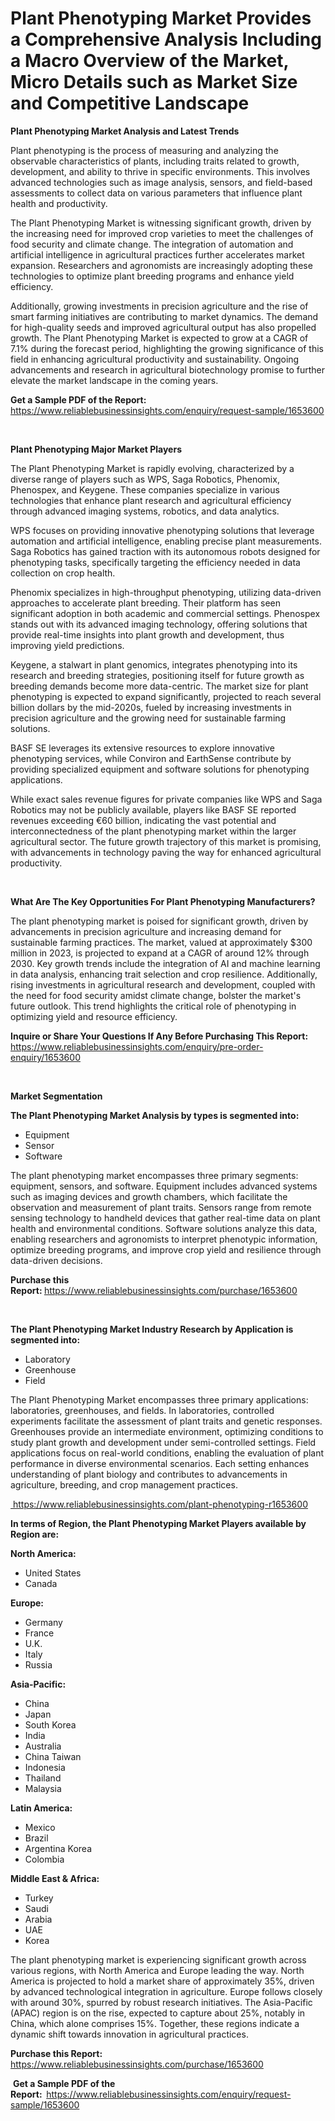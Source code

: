 <p><h1>Plant Phenotyping Market Provides a Comprehensive Analysis Including a Macro Overview of the Market, Micro Details such as Market Size and Competitive Landscape</h1></p><p><strong>Plant Phenotyping Market Analysis and Latest Trends</strong></p>
<p><p>Plant phenotyping is the process of measuring and analyzing the observable characteristics of plants, including traits related to growth, development, and ability to thrive in specific environments. This involves advanced technologies such as image analysis, sensors, and field-based assessments to collect data on various parameters that influence plant health and productivity. </p><p>The Plant Phenotyping Market is witnessing significant growth, driven by the increasing need for improved crop varieties to meet the challenges of food security and climate change. The integration of automation and artificial intelligence in agricultural practices further accelerates market expansion. Researchers and agronomists are increasingly adopting these technologies to optimize plant breeding programs and enhance yield efficiency.</p><p>Additionally, growing investments in precision agriculture and the rise of smart farming initiatives are contributing to market dynamics. The demand for high-quality seeds and improved agricultural output has also propelled growth. The Plant Phenotyping Market is expected to grow at a CAGR of 7.1% during the forecast period, highlighting the growing significance of this field in enhancing agricultural productivity and sustainability. Ongoing advancements and research in agricultural biotechnology promise to further elevate the market landscape in the coming years.</p></p>
<p><strong>Get a Sample PDF of the Report:&nbsp;</strong> <a href="https://www.reliablebusinessinsights.com/enquiry/request-sample/1653600?utm_campaign=2804&utm_medium=2&utm_source=Github&utm_content=ia&utm_term=16042025&utm_id=plant-phenotyping">https://www.reliablebusinessinsights.com/enquiry/request-sample/1653600</a></p>
<p>&nbsp;</p>
<p><strong>Plant Phenotyping Major Market Players</strong></p>
<p><p>The Plant Phenotyping Market is rapidly evolving, characterized by a diverse range of players such as WPS, Saga Robotics, Phenomix, Phenospex, and Keygene. These companies specialize in various technologies that enhance plant research and agricultural efficiency through advanced imaging systems, robotics, and data analytics.</p><p>WPS focuses on providing innovative phenotyping solutions that leverage automation and artificial intelligence, enabling precise plant measurements. Saga Robotics has gained traction with its autonomous robots designed for phenotyping tasks, specifically targeting the efficiency needed in data collection on crop health.</p><p>Phenomix specializes in high-throughput phenotyping, utilizing data-driven approaches to accelerate plant breeding. Their platform has seen significant adoption in both academic and commercial settings. Phenospex stands out with its advanced imaging technology, offering solutions that provide real-time insights into plant growth and development, thus improving yield predictions.</p><p>Keygene, a stalwart in plant genomics, integrates phenotyping into its research and breeding strategies, positioning itself for future growth as breeding demands become more data-centric. The market size for plant phenotyping is expected to expand significantly, projected to reach several billion dollars by the mid-2020s, fueled by increasing investments in precision agriculture and the growing need for sustainable farming solutions.</p><p>BASF SE leverages its extensive resources to explore innovative phenotyping services, while Conviron and EarthSense contribute by providing specialized equipment and software solutions for phenotyping applications.</p><p>While exact sales revenue figures for private companies like WPS and Saga Robotics may not be publicly available, players like BASF SE reported revenues exceeding €60 billion, indicating the vast potential and interconnectedness of the plant phenotyping market within the larger agricultural sector. The future growth trajectory of this market is promising, with advancements in technology paving the way for enhanced agricultural productivity.</p></p>
<p>&nbsp;</p>
<p><strong>What Are The Key Opportunities For Plant Phenotyping Manufacturers?</strong></p>
<p><p>The plant phenotyping market is poised for significant growth, driven by advancements in precision agriculture and increasing demand for sustainable farming practices. The market, valued at approximately $300 million in 2023, is projected to expand at a CAGR of around 12% through 2030. Key growth trends include the integration of AI and machine learning in data analysis, enhancing trait selection and crop resilience. Additionally, rising investments in agricultural research and development, coupled with the need for food security amidst climate change, bolster the market's future outlook. This trend highlights the critical role of phenotyping in optimizing yield and resource efficiency.</p></p>
<p><strong>Inquire or Share Your Questions If Any Before Purchasing This Report:</strong> <a href="https://www.reliablebusinessinsights.com/enquiry/pre-order-enquiry/1653600?utm_campaign=2804&utm_medium=2&utm_source=Github&utm_content=ia&utm_term=16042025&utm_id=plant-phenotyping">https://www.reliablebusinessinsights.com/enquiry/pre-order-enquiry/1653600</a></p>
<p>&nbsp;</p>
<p><strong>Market Segmentation</strong></p>
<p><strong>The Plant Phenotyping Market Analysis by types is segmented into:</strong></p>
<p><ul><li>Equipment</li><li>Sensor</li><li>Software</li></ul></p>
<p><p>The plant phenotyping market encompasses three primary segments: equipment, sensors, and software. Equipment includes advanced systems such as imaging devices and growth chambers, which facilitate the observation and measurement of plant traits. Sensors range from remote sensing technology to handheld devices that gather real-time data on plant health and environmental conditions. Software solutions analyze this data, enabling researchers and agronomists to interpret phenotypic information, optimize breeding programs, and improve crop yield and resilience through data-driven decisions.</p></p>
<p><strong>Purchase this Report:&nbsp;</strong><a href="https://www.reliablebusinessinsights.com/purchase/1653600?utm_campaign=2804&utm_medium=2&utm_source=Github&utm_content=ia&utm_term=16042025&utm_id=plant-phenotyping">https://www.reliablebusinessinsights.com/purchase/1653600</a></p>
<p>&nbsp;</p>
<p><strong>The Plant Phenotyping Market Industry Research by Application is segmented into:</strong></p>
<p><ul><li>Laboratory</li><li>Greenhouse</li><li>Field</li></ul></p>
<p><p>The Plant Phenotyping Market encompasses three primary applications: laboratories, greenhouses, and fields. In laboratories, controlled experiments facilitate the assessment of plant traits and genetic responses. Greenhouses provide an intermediate environment, optimizing conditions to study plant growth and development under semi-controlled settings. Field applications focus on real-world conditions, enabling the evaluation of plant performance in diverse environmental scenarios. Each setting enhances understanding of plant biology and contributes to advancements in agriculture, breeding, and crop management practices.</p></p>
<p><a href="https://www.reliablebusinessinsights.com/plant-phenotyping-r1653600?utm_campaign=2804&utm_medium=2&utm_source=Github&utm_content=ia&utm_term=16042025&utm_id=plant-phenotyping">&nbsp;https://www.reliablebusinessinsights.com/plant-phenotyping-r1653600</a></p>
<p><strong>In terms of Region, the Plant Phenotyping Market Players available by Region are:</strong></p>
<p>
    <p> <strong> North America: </strong>
        <ul>
            <li>United States</li>
            <li>Canada</li>
        </ul>
        </p> 
    <p> <strong> Europe: </strong>
        <ul>
            <li>Germany</li>
            <li>France</li>
            <li>U.K.</li>
            <li>Italy</li>
            <li>Russia</li>
        </ul>
        </p> 
    <p> <strong> Asia-Pacific: </strong>
        <ul>
            <li>China</li>
            <li>Japan</li>
            <li>South Korea</li>
            <li>India</li>
            <li>Australia</li>
            <li>China Taiwan</li>
            <li>Indonesia</li>
            <li>Thailand</li>
            <li>Malaysia</li>
        </ul>
        </p> 
    <p> <strong> Latin America: </strong>
        <ul>
            <li>Mexico</li>
            <li>Brazil</li>
            <li>Argentina Korea</li>
            <li>Colombia</li>
        </ul>
        </p> 
    <p> <strong> Middle East & Africa: </strong>
        <ul>
            <li>Turkey</li>
            <li>Saudi</li>
            <li>Arabia</li>
            <li>UAE</li>
            <li>Korea</li>
        </ul>
    </p>
    </p>
<p><p>The plant phenotyping market is experiencing significant growth across various regions, with North America and Europe leading the way. North America is projected to hold a market share of approximately 35%, driven by advanced technological integration in agriculture. Europe follows closely with around 30%, spurred by robust research initiatives. The Asia-Pacific (APAC) region is on the rise, expected to capture about 25%, notably in China, which alone comprises 15%. Together, these regions indicate a dynamic shift towards innovation in agricultural practices.</p></p>
<p><strong>Purchase this Report: </strong><a href="https://www.reliablebusinessinsights.com/purchase/1653600?utm_campaign=2804&utm_medium=2&utm_source=Github&utm_content=ia&utm_term=16042025&utm_id=plant-phenotyping">https://www.reliablebusinessinsights.com/purchase/1653600</a></p>
<p>&nbsp;<strong>Get a Sample PDF of the Report:&nbsp;&nbsp;</strong><a href="https://www.reliablebusinessinsights.com/enquiry/request-sample/1653600?utm_campaign=2804&utm_medium=2&utm_source=Github&utm_content=ia&utm_term=16042025&utm_id=plant-phenotyping">https://www.reliablebusinessinsights.com/enquiry/request-sample/1653600</a></p>
<p><strong></strong></p>
<p><p></p><p></p><p></p></p>